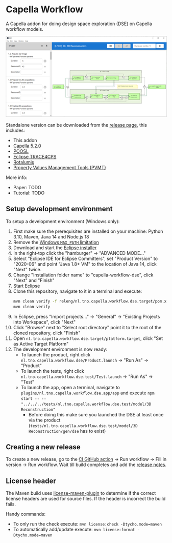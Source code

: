 # Capella Workflow 

A Capella addon for doing design space exploration (DSE) on Capella workflow models. 

![](images/dse.png)

Standalone version can be downloaded from the [release page](https://github.com/TNO/capella-workflow-dse/releases), this includes:
- This addon
- [Capella 5.2.0](https://www.eclipse.org/capella/)
- [POOSL](https://www.poosl.org/)
- [Eclipse TRACE4CPS](https://projects.eclipse.org/projects/technology.trace4cps)
- [Rotalumis](https://www.es.ele.tue.nl/poosl/Tools/rotalumis/)
- [Property Values Management Tools (PVMT)](https://www.eclipse.org/capella/addons.html)

More info:
- Paper: TODO
- Tutorial: TODO

## Setup development environment
To setup a development environment (Windows only):
1. First make sure the prerequisites are installed on your machine: Python 3.10, Maven, Java 14 and Node.js 18
1. Remove the [Windows `MAX_PATH` limitation](https://docs.python.org/3/using/windows.html#removing-the-max-path-limitation)
1. Download and start the [Eclipse installer](https://www.eclipse.org/downloads/)
1. In the right-top click the "hamburger" -> "ADVANCED MODE..."
1. Select "Eclipse IDE for Eclipse Committers", set "Product Version" to "2020-06" and point "Java 1.8+ VM" to the location of Java 14, click "Next" twice.
1. Change "Installation folder name" to "capella-workflow-dse", click "Next" and "Finish"
1. Start Eclipse
1. Clone this repository, navigate to it in a terminal and execute:
    ```bash
    mvn clean verify -f releng/nl.tno.capella.workflow.dse.target/pom.xml
    mvn clean verify
    ```
1. In Eclipse, press "Import projects..." -> "General" -> "Existing Projects into Workspace", click "Next"
1. Click "Browse" next to "Select root directory" point it to the root of the cloned repository, click "Finish"
1. Open `nl.tno.capella.workflow.dse.target/platform.target`, click "Set as Active Target Platform"
1. The development environment is now ready:
    - To launch the product, right click `nl.tno.capella.workflow.dse/Product.launch` -> "Run As" -> "Product"
    - To launch the tests, right click `nl.tno.capella.workflow.dse.test/Test.launch` -> "Run As" -> "Test"
    - To launch the app, open a terminal, navigate to `plugins/nl.tno.capella.workflow.dse.app/app` and execute `npm start -- -- "../../../tests/nl.tno.capella.workflow.dse.test/model/3D Reconstruction"`
        - Before doing this make sure you launched the DSE at least once via the product (`tests/nl.tno.capella.workflow.dse.test/model/3D Reconstruction/gen/dse` has to exist)

## Creating a new release
To create a new release, go to the [CI GitHub action](https://github.com/TNO/capella-workflow-dse/actions/workflows/ci.yml) -> Run workflow -> Fill in version -> Run workflow. Wait till build completes and add the [release notes](https://github.com/TNO/capella-workflow-dse/releases).

## License header
The Maven build uses [license-maven-plugin](https://github.com/mycila/license-maven-plugin) to determine if the correct license headers are used for source files. If the header is incorrect the build fails.

Handy commands:
- To only run the check execute: `mvn license:check -Dtycho.mode=maven`
- To automatically add/update execute: `mvn license:format -Dtycho.mode=maven`
